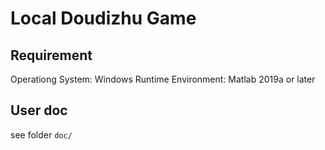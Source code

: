 # Local Doudizhu Game

## Requirement
Operationg System: Windows 
Runtime Environment: Matlab 2019a or later 

## User doc
see folder `doc/`
